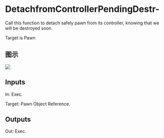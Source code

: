 # DetachfromControllerPendingDestr-

Call this function to detach safely pawn from its controller, knowing that we will be destroyed soon.

Target is Pawn

## 图示

![]($-20221218-20185457.png)

## Inputs

In: Exec.

Target: Pawn Object Reference.  

## Outputs

Out: Exec.

